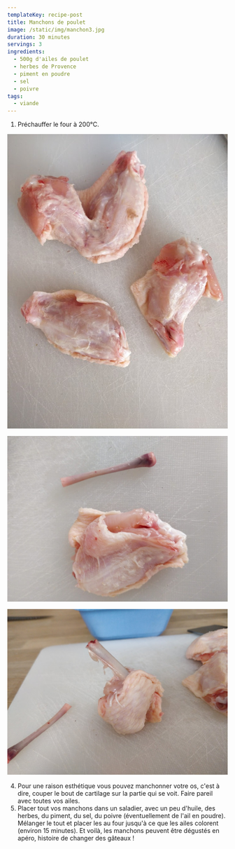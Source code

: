```yaml
---
templateKey: recipe-post
title: Manchons de poulet
image: /static/img/manchon3.jpg
duration: 30 minutes
servings: 3
ingredients:
  - 500g d'ailes de poulet
  - herbes de Provence
  - piment en poudre
  - sel
  - poivre
tags:
  - viande
---
```

1. Préchauffer le four à 200°C.

![](/static/img/manchon.jpg "1. Couper chaque aile de poulet en 2 au niveau de la jointur")

![](/static/img/manchon1.jpg "2. L'aile contient trois os au total. Deux (un petit et un plus grand) dans la partie gauche et un dans la partie droite sur la photo si dessus. Retirer le plus petit dans la partie qui en contient deux :")



![](/static/img/manchon2.jpg "3. Ensuite, pour chaque partie d'aile, dénuder un des côté de l'os afin de former une boule avec la viande:")

4. Pour une raison esthétique vous pouvez manchonner votre os, c'est à dire, couper le bout de cartilage sur la partie qui se voit. Faire pareil avec toutes vos ailes. 
5. Placer tout vos manchons dans un saladier, avec un peu d'huile, des herbes, du piment, du sel, du poivre (éventuellement de l'ail en poudre). Mélanger le tout et placer les au four jusqu'à ce que les ailes colorent (environ 15 minutes). Et voilà, les manchons peuvent être dégustés en apéro, histoire de changer des gâteaux !